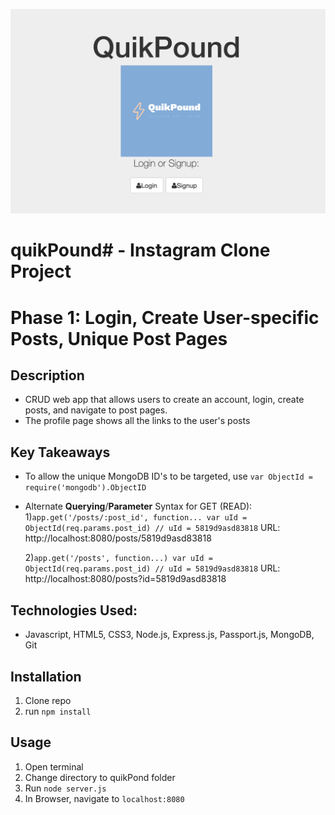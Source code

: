 ![quikPound](public/img/preview.png)

# quikPound# - Instagram Clone Project
# Phase 1: Login, Create User-specific Posts, Unique Post Pages

## Description

- CRUD web app that allows users to create an account, login, create posts, and navigate to post pages.
- The profile page shows all the links to the user's posts

## Key Takeaways

- To allow the unique MongoDB ID's to be targeted, use ```var ObjectId = require('mongodb').ObjectID```
- Alternate **Querying**/**Parameter** Syntax for GET (READ):
    1)```
      app.get('/posts/:post_id', function...
      var uId = ObjectId(req.params.post_id)
      // uId = 5819d9asd83818
      ```
      URL: http://localhost:8080/posts/5819d9asd83818

    2)```
      app.get('/posts', function...)
      var uId = ObjectId(req.params.post_id)
      // uId = 5819d9asd83818
      ```
      URL: http://localhost:8080/posts?id=5819d9asd83818

## Technologies Used:

- Javascript, HTML5, CSS3, Node.js, Express.js, Passport.js, MongoDB, Git

## Installation

1. Clone repo
2. run `npm install`

## Usage

1. Open terminal
2. Change directory to quikPond folder
2. Run `node server.js`
3. In Browser, navigate to `localhost:8080`
